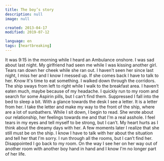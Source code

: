 ```yaml
---
title: The boy’s story
description: null
image: null

created: 2013-04-17
modified: 2019-07-12

language: en
tags: [heartbreaking]
---
```


It was 9:15 in the morning while I heard an Ambulance onshore. I was sad about last night.
My girlfriend had seen me while I was kissing another girl. Tears ran down her cheek while
she ran out. I haven't seen her since last night, I miss her and I know I messed up. If
she comes back I have to talk to her. Know It's time to eat something. I walked down
through the corridors. The ship sways from left to right while I walk to the breakfast
area. I haven’t eaten much, maybe because of my headache. I quickly run to my room and
search for some Aspirin pills, but I can’t find them. Suppressed I fall into the bed to
sleep a bit. With a glance towards the desk I see a letter. It is a letter from her. I
take the letter and make my way to the front of the ship, where are a lot of sunbathers.
While I sit down, I begin to read. She wrote about our relationship, her feelings towards
me and that I'm a real asshole. I feel tears in my eyes and tell myself to be strong, but
I can’t. My heart hurts as I think about the dreamy days with her. A few moments later I
realize that she still must be on the ship. I know I have to talk with her about the
situation and tell her that I'm sorry. I run through all the rooms, but I can’t find her.
Disappointed I go back to my room. On the way I see her on her way out of another room
with another boy hand in hand and I know I'm no longer part of her life.
